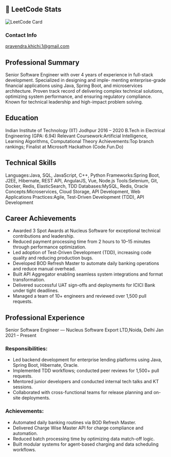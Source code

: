 ## 🧠 LeetCode Stats
![LeetCode Card](https://leetcard.jacoblin.cool/Pravendrakhichi?theme=unicorn&font=code&ext=contest|width=100)
### Contact Info
pravendra.khichi.1@gmail.com

## Professional Summary

Senior Software Engineer with over 4 years of experience in full-stack development. Specialized in designing and imple-
menting enterprise-grade financial applications using Java, Spring Boot, and microservices architecture. Proven track
record of delivering complex technical solutions, optimizing system performance, and ensuring regulatory compliance.
Known for technical leadership and high-impact problem solving.

## Education

Indian Institute of Technology (IIT) Jodhpur 2016 – 2020
B.Tech in Electrical Engineering (GPA: 6.94)
Relevant Coursework:Artificial Intelligence, Learning Algorithms, Computational Theory
Achievements:Top branch rankings; Finalist at Microsoft Hackathon (Code.Fun.Do)

## Technical Skills

Languages:Java, SQL, JavaScript, C++, Python
Frameworks:Spring Boot, J2EE, Hibernate, REST API, AngularJS, Vue, Node.js
Tools:Selenium, Git, Docker, Redis, ElasticSearch, TDD
Databases:MySQL, Redis, Oracle
Concepts:Microservices, Cloud Storage, API Development, Web Applications
Practices:Agile, Test-Driven Development (TDD), API Development

## Career Achievements

- Awarded 3 Spot Awards at Nucleus Software for exceptional technical contributions and leadership.
- Reduced payment processing time from 2 hours to 10–15 minutes through performance optimization.
- Led adoption of Test-Driven Development (TDD), increasing code quality and reducing production bugs.
- Developed BOD Refresh Master to automate daily banking operations and reduce manual overhead.
- Built API Aggregator enabling seamless system integrations and format transformation.
- Delivered successful UAT sign-offs and deployments for ICICI Bank under tight deadlines.
- Managed a team of 10+ engineers and reviewed over 1,500 pull requests.

## Professional Experience

Senior Software Engineer — Nucleus Software Export LTD,Noida, Delhi Jan 2021 – Present
### Responsibilities:

- Led backend development for enterprise lending platforms using Java, Spring Boot, Hibernate, Oracle.
- Implemented TDD workflows; conducted peer reviews for 1,500+ pull requests.
- Mentored junior developers and conducted internal tech talks and KT sessions.
- Collaborated with cross-functional teams for release planning and on-site deployments.
### Achievements:
- Automated daily banking routines via BOD Refresh Master.
- Delivered Charge Wise Master API for charge compliance and automation.
- Reduced batch processing time by optimizing data match-off logic.
- Built modular systems for agent-based charging and data scheduling workflows.





